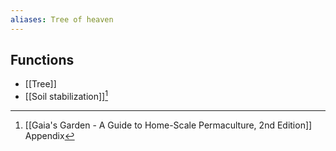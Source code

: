 ```yaml
---
aliases: Tree of heaven
---
```


## Functions
- [[Tree]]
- [[Soil stabilization]][^1]

[^1]: [[Gaia's Garden - A Guide to Home-Scale Permaculture, 2nd Edition]] Appendix